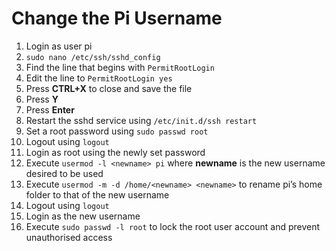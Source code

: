# Change the Pi Username
1. Login as user pi
2. `sudo nano /etc/ssh/sshd_config`
3. Find the line that begins with `PermitRootLogin` 
4. Edit the line to `PermitRootLogin yes`
5. Press **CTRL+X** to close and save the file
6. Press **Y**
7. Press **Enter**
8. Restart the sshd service using `/etc/init.d/ssh restart`
9. Set a root password using `sudo passwd root`
10. Logout using `logout`
11. Login as root using the newly set password
12. Execute `usermod -l <newname> pi` where **newname** is the new username desired to be used
13. Execute `usermod -m -d /home/<newname> <newname>` to rename pi’s home folder to that of the new username
14. Logout using `logout`
15. Login as the new username
16. Execute `sudo passwd -l root` to lock the root user account and prevent unauthorised access